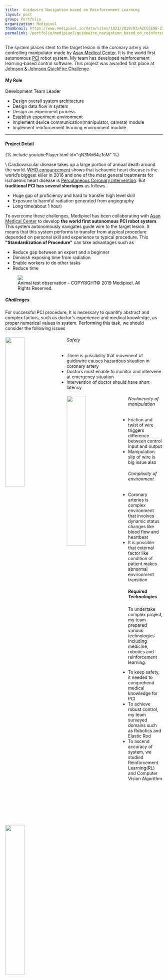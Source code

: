 ```yaml
---
title:  Guidewire Navigation based on Reinforcement Learning
layout: post
group: Portfolio
organization: Medipixel
thumbnail: https://www.medipixel.io/data/sites/1021/2019/03/A2CCCE9B-2358-4E1B-AD8F-0D69732CB15A.png
permalink: /portfolio/medipixel/guidewire_navigation_based_on_reinforcement_learning
---
```

The system places stent to the target lesion in the coronary artery via controlling manipulator made by [Asan Medical Center](http://eng.amc.seoul.kr/gb/lang/main.do). 
It is the world first autonomous [PCI](https://en.wikipedia.org/wiki/Percutaneous_coronary_intervention) robot system. 
My team has developed reinforcement learning-based control software. 
This project was awarded first place at [Johnson &amp; Johnson QuickFire Challenge](https://jlabs.jnjinnovation.com/quickfire-challenges/seoul-innovation-quickfire-challenge-robotics-digital-surgery).

<!--break-->

#### My Role
Development Team Leader
  * Design overall system architecture
  * Design data flow in system
  * Design an experiment process
  * Establish experiment environment
  * Implement device communication(manipulator, camera) module
  * Implement reinforcement learning environment module

----
#### Project Detail

{% include youtubePlayer.html id="qN3Mx64z1oM" %}

\\
Cardiovascular disease takes up a large portion of annual death around the world. 
[WHO announcement](https://www.who.int/news-room/fact-sheets/detail/the-top-10-causes-of-death) shows that ischaemic heart disease is the world’s biggest killer in 2016 and one of the most general treatments for ischaemic heart disease is [Percutaneous Coronary Intervention](https://en.wikipedia.org/wiki/Percutaneous_coronary_intervention). 
But **traditional PCI has several shortages** as follows.
* Huge gap of proficiency and hard to transfer high level skill 
* Exposure to harmful radiation generated from angiography
* Long time(about 1 hour)
 
To overcome these challenges, Medipixel has been collaborating with [Asan Medical Center](http://eng.amc.seoul.kr/gb/lang/main.do) to develop **the world first autonomous PCI robot system**. 
This system autonomously navigates guide wire to the target lesion.
It means that this system performs to transfer from atypical procedure depended on personal skill and experience to typical procedure.
This **"Standardization of Procedure"** can take advantages such as
* Reduce gap between an expert and a beginner
* Diminish exposing time from radiation
* Enable workers to do other tasks
* Reduce time
 
<figure>
  <img src="/images/medipixel/profile_biorobot_animal_ex.png">
  <figcaption>Animal test observation - COPYRIGHT© 2019 Medipixel. All Rights Reserved.</figcaption>
</figure>


##### Challenges
For successful PCI procedure, It is necessary to quantify abstract and complex factors, such as doctor's experience and medical knowledge, as proper numerical values in system. 
Performing this task, we should consider the following issues

<div class="posts__item">
    <img style="float: left; margin-right: 4%; margin-bottom: 1%;" src="/images/medipixel/profile_biorobot_medicine.png" width="35%">
    <h6>Safety</h6>
    <div class="challenge">
        <ul>
            <li>
                There is possibility that movement of guidewire causes hazardous situation in coronary artery
            </li>
            <li>
                Doctors must enable to monitor and intervene at emergency situation 
            </li>
            <li>
                Intervention of doctor should have short latency
            </li>
        </ul>
    </div>
</div> 

<div class="posts__item"> 
    <img style="float: left; margin-right: 4%; margin-bottom: 1%;" src="/images/medipixel/profile_biorobot_robotics.png" width="35%">
    <h6>Nonlinearity of manipulation</h6>
    <div class="challenge">
        <ul style="vertical-align: middle;">
            <li>
                Friction and twist of wire triggers difference between control input and output
            </li>
            <li>
                Manipulation slip of wire is big issue also
            </li>
        </ul>
    </div>
</div>

<div class="posts__item"> 
    <img style="float: left; vertical-align; margin-right: 4%;" src="/images/medipixel/profile_biorobot_cag.gif" width="35%">
    <h6>Complexity of environment</h6>
    <div class="challenge">
        <ul style="vertical-align: middle;">
            <li>
                Coronary arteries is complex environment that involves dynamic status changes like blood flow and heartbeat
            </li>
            <li>
                 It is possible that external factor like condition of patient makes abnormal environment transition  
            </li>
        </ul>
    </div>
</div>    


##### Required Technologies
To undertake complex project, my team prepared various technologies including medicine, robotics and reinforcement learning. 

* To keep safety, it needed to comprehend medical knowledge for PCI
* To achieve robust control, my team surveyed domains such as Robotics and Elastic Rod
* To ascend accuracy of system, we studied Reinforcement Learning(RL) and Computer Vision Algorithm

<figure>
  <img src="/images/medipixel/profile_biorobot_tech.png" width="95%">
</figure>

###### Why is Reinforcement Learning
Our environment was so complex that we did not have high confidence for traditional control method from robotics.
Because most of that algorithms were static method, it had shortage to handle dynamic environment.
Therefore, we needed algorithm to approach a goal by interaction with environment.

<figure>
  <img src="/images/medipixel/profile_biorobot_mdp.gif" width="63%">
</figure>


##### Main Tasks
###### Planning
To solve complex problem, we needed approaches by stages.
Through simplifying problem, we started at the most low dimension.
I planned this project like
> 2D → 3D → 3D with vibration → Animal → Clinical environment

###### Set to work
My role on this project was to lead direction of development as a development team leader.
I divided complicated main subject as sub task to materialize a plan.
I performed below tasks in each stage

0. Pre-research: I prepared knowledge for building of system
1. Set-up: I established all experiments environment
2. Design: I designed overall system architecture
3. Implementation: I implemented the environment module in RL framework and integrated all modules 


##### Pre-research

###### System Framework
I compared many other architectures of RL control system in real environment.
I researched preexistence system published in conferences including [ICRA](https://ieeexplore.ieee.org/xpl/mostRecentIssue.jsp?punumber=8449910), [NEMA](https://www.nema.org/pages/default.aspx) and [Arxiv](https://arxiv.org/). 
[Setting up a Reinforcement Learning Task with a Real-World Robot](https://arxiv.org/abs/1803.07067v1) was one of the most helpful experiment result.

###### Medical Knowledge 
We got many interviews with doctors and researchers who involved with coronary artery disease. 
Also, we had PCI observations several times and studied about coronary arteries. 
In these processes, we obtained knowledge like below
* Procedure of PCI
* Case studies by patient
* Usage of equipments
* Terms and Abbreviation
* Procedure time

<figure>
  <img src="/images/medipixel/profile_biorobot_procedure.png" width="95%">
</figure>


##### Set-up

###### Establishment of experiment plan  
First environment was two dimensional blood vessel model.
I selected equipments of system and drew a rough sketch of the experiment environment. 
Final expected environment figures were as below.
    <figure>
      <img src="/images/medipixel/profile_biorobot_2d3denv.png" width="90%">
    </figure>

###### Installation of darkroom  
Vision was the most important input data method  of this system.
Since vision is sensitive to the change of illumination problem, I had to exclude natural light from experiment environment and darkroom was the best option to handle this problem. 
I was in charge of purchasing and installing all equipments for the darkroom. 
    <figure>
      <img src="/images/medipixel/profile_biorobot_experiment_env.png" width="90%">
    </figure>

###### Comparison of cameras by latency  
Latency is one of the most important factors to be considered for system performance. 
As a huge proportion of latency depended on camera, I selected a camera model carefully. 
As seen in the figure below, I conducted latency tests and compared scalability, compatibility, resolution and latency of varied camera model.

<figure>
  <img src="/images/medipixel/profile_biorobot_realsense_test.gif" width="65%">
</figure>


##### Design Principles

###### Modularity 
Since this system is capable of having diverse environmental conditions like manipulator and external sensor devices, 
I considered about minimizing the number of additional tasks when subsystems or peripherals were changed.
I separated the system into submodules by role and made hierarchy among them.

###### Scalability 
As I mentioned above, we planned an environment transition step by step. 
Thus, I had to enable smooth conversion among heterogeneous environments such as 2D, 3D, animal and clinic. 
Also, as we needed repetitive experiments for improving system performance like reward shaping, various settings for experiments had to be managed conveniently.
I achieved this purpose via abstract and inheritance structure.

###### Compatibility 
It was necessary for implemented RL algorithm to be verified based on unit test. 
We used [Atari gym](https://gym.openai.com/envs/#atari) environment for test. 
And I considered standard communication protocol connecting with heterogeneously external devices.
For this reason, I designed this system by using de facto standard systems such as [openai-gym](https://gym.openai.com/) and [ROS](http://www.ros.org/).

<figure>
  <img src="/images/medipixel/profile_biorobot_arch.png">
  <figcaption></figcaption>
</figure>


##### Implementation Issues

###### Handling nonlinearity
There were physical errors during manipulation by motor rotation as many general controlling systems under physical world. 
In coronary artery environment, this kind of errors especially had a worse effect because it requires to handle exquisite unit of space and time. 
I approached this problem in a heuristic way and trying define error tolerance thresholds because there is no perfect solution for this issue. 
In trial and error, my team found that using a very small fixed step command(about 0.05mm) guaranteed that guidewire would be less affected by this problem and able to reach a correct position. 
So we decided to use value-based RL algorithm.

<figure>
  <img src="/images/medipixel/profile_biorobot_slip.png" width="90%">
</figure>

###### Elaborate data flow of inter-module communication   
To set proper shape and size of data, there were several trial and error. 
As shape of data required in each module was different, I pondered on computation cost of reshaping data while a current module was transferring data to next module. 
Also, because RL agent utilized experience replay, limitation of memory size used for replay buffer was a big issue. 
Therefore, size of state in RL had to be defined properly.

<figure>
  <img src="/images/medipixel/profile_biorobot_data.png" width="70%">
</figure>
    
###### Synchronization between RL agent and manipulator  
RL agent needs to obtain necessary data at once for decision making in each time step. 
But as a manipulator was operated in asynchronous method, I decided what module should be-waited and collected data from the manipulator for synchronization. 
I implemented communication module and put this module in charge of that task.

<figure>
  <img src="/images/medipixel/profile_biorobot_sync.png" width="70%">
</figure>

###### Reduction of system latency   
Reactivity of system is one of the most critical factors in overall system performance because agile situation awareness and countermeasure were essential in PCI procedure. 
Thus, it was compulsory to minimize latency on each module because summation of delayed time took a huge proportion of reactivity. 
Especially, total latency largely depends on acquisition time of camera image and vision preprocessing time.

<figure>
  <img src="/images/medipixel/profile_biorobot_latency.png" width="95%">
</figure>    

###### Strict exception handling  
It was essential to handle and recover errors that cause harmful results strictly because this system was trained in real environment. 
I handled many abnormal situations like twisted guidewire and path deviation by excessive manipulation. 
Also, communication manipulator exception was another serious handling point because it could lead to system procedure to halt.

<figure>
  <img src="/images/medipixel/profile_biorobot_except_twisted.png" width="60%">
</figure>


##### Experiment

My team implemented and numerous experiments with RL algorithms to improve system performance. 
Main experimental factors are as below
 
* Value based algorithms ([Rainbow dqn](https://arxiv.org/abs/1710.02298), [C51](https://arxiv.org/abs/1707.06887), [IQN](https://arxiv.org/abs/1806.06923))
* Demonstration algorithms ([Deep Q-learning from Demonstrations](https://arxiv.org/abs/1704.03732))
* Reward Shaping
* Data fusion Execution Timing (Early fusion, Late fusion)
* Additional ([Hindsight Experience Replay](https://arxiv.org/abs/1707.01495))


##### Further

###### Possibility to transfer other domain    

PCI is a  high risky procedure with and requiring high skills. 
Therefore, there is a possibility to apply our skill-set in other domains in a relatively easy way.

|Search system | Pipeline integrity inspection | Catheter procedure automation |
|---|---|---|
|<img src="/images/medipixel/profile_biorobot_newdomain0.png">Search system used to locate people in a collapsed building by manipulating wire camera|<img src="/images/medipixel/profile_biorobot_newdomain1.png">Pipeline integrity inspection in a construction site|<img src="/images/medipixel/profile_biorobot_newdomain2.png">Automation of other procedure through wire and catheter|

###### Next Plan
We made a small success that guidewire reached basic goals in 2D blood vessel. 
Now, my team and AMC are writing a research paper targeting top medical journals. 
We are also expected to advance for a new experiment project on 3D environment in the second half of 2019. 
<figure>
  <img src="/images/medipixel/profile_biorobot_3denv.png" width="60%">
</figure>